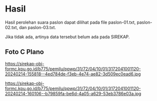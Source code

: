 # Hasil

Hasil perolehan suara paslon dapat dilihat pada file paslon-01.txt, paslon-02.txt, dan paslon-03.txt.

Jika tidak ada, artinya data tersebut belum ada pada SIREKAP.

## Foto C Plano

https://sirekap-obj-formc.kpu.go.id/b775/pemilu/ppwp/31/72/04/10/01/3172041001120-20240214-155818--4ed784de-f3eb-4e74-ae82-3d509ec0ead6.jpg

https://sirekap-obj-formc.kpu.go.id/b775/pemilu/ppwp/31/72/04/10/01/3172041001120-20240214-160106--b79859fa-be6d-4a05-a629-53eb3786e03a.jpg
